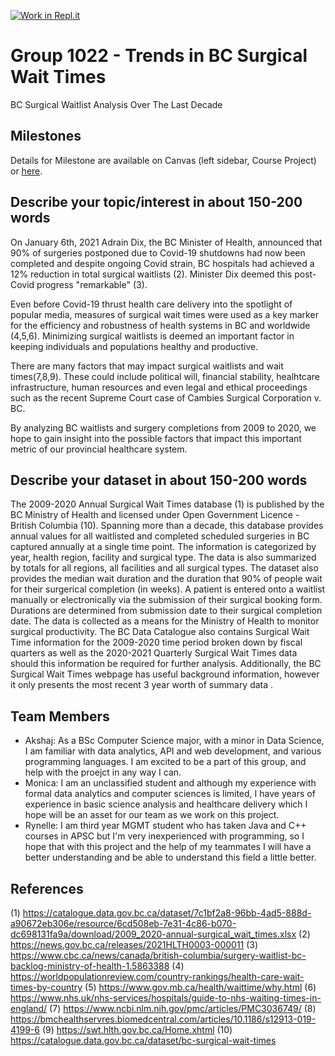 [![Work in Repl.it](https://classroom.github.com/assets/work-in-replit-14baed9a392b3a25080506f3b7b6d57f295ec2978f6f33ec97e36a161684cbe9.svg)](https://classroom.github.com/online_ide?assignment_repo_id=362944&assignment_repo_type=GroupAssignmentRepo)
# Group 1022 - Trends in BC Surgical Wait Times

BC Surgical Waitlist Analysis Over The Last Decade

## Milestones

Details for Milestone are available on Canvas (left sidebar, Course Project) or [here](https://firas.moosvi.com/courses/data301/project/milestone01.html).

## Describe your topic/interest in about 150-200 words

On January 6th, 2021 Adrain Dix, the BC Minister of Health, announced that 90% of surgeries postponed due to Covid-19 shutdowns had now been completed and despite ongoing Covid strain, BC hospitals had achieved a 12% reduction in total surgical waitlists (2). Minister Dix deemed this post-Covid progress "remarkable" (3).

Even before Covid-19 thrust health care delivery into the spotlight of popular media, measures of surgical wait times were used as a key marker for the efficiency and robustness of health systems in BC and worldwide (4,5,6).  Minimizing surgical waitlists is deemed an important factor in keeping individuals and populations healthy and productive. 

There are many factors that may impact surgical waitlists and wait times(7,8,9).  These could include political will, financial stability, healhtcare infrastructure, human resources and even legal and ethical proceedings such as the recent Supreme Court case of Cambies Surgical Corporation v. BC.  

By analyzing BC waitlists and surgery completions from 2009 to 2020, we hope to gain insight into the possible factors that impact this important metric of our provincial healthcare system.

## Describe your dataset in about 150-200 words

The 2009-2020 Annual Surgical Wait Times database (1) is published by the BC Ministry of Health and licensed under Open Government Licence - British Columbia (10).  Spanning more than a decade, this database provides annual values for all waitlisted and completed scheduled surgeries in BC captured annually at a single time point.  The information is categorized by year, health region, facility and surgical type.  The data is also summarized by totals for all regions, all facilities and all surgical types.  The dataset also provides the median wait duration and the duration that 90% of people wait for their surgerical completion (in weeks).  A patient is entered onto a waitlist manually or electronically via the submission of their surgical booking form.  Durations are determined from submission date to their surgical completion date. The data is collected as a means for the Ministry of Health to monitor surgical productivity.  The BC Data Catalogue also contains Surgical Wait Time information for the 2009-2020 time period broken down by fiscal quarters as well as the 2020-2021 Quarterly Surgical Wait Times data should this information be required for further analysis.  Additionally, the BC Surgical Wait Times webpage has useful background information, however it only presents the most recent 3 year worth of summary data .

## Team Members

- Akshaj: As a BSc Computer Science major, with a minor in Data Science, I am familiar with data analytics, API and web development, and various programming languages. I  am excited to be a part of this group, and help with the proejct in any way I can.
- Monica: I am an unclassified student and although my experience with formal data analytics and computer sciences is limited, I have years of experience in basic science analysis and healthcare delivery which I hope will be an asset for our team as we work on this project.   
- Rynelle: I am third year MGMT student who has taken Java and C++ courses in APSC but I'm very inexperienced with programming, so I hope that with this project and the help of my teammates I will have a better understanding and be able to understand this field a little better.

## References

(1) https://catalogue.data.gov.bc.ca/dataset/7c1bf2a8-96bb-4ad5-888d-a90672eb306e/resource/6cd508eb-7e31-4c86-b070-dc698131fa9a/download/2009_2020-annual-surgical_wait_times.xlsx
(2)  https://news.gov.bc.ca/releases/2021HLTH0003-000011
(3) https://www.cbc.ca/news/canada/british-columbia/surgery-waitlist-bc-backlog-ministry-of-health-1.5863388
(4) https://worldpopulationreview.com/country-rankings/health-care-wait-times-by-country
(5) https://www.gov.mb.ca/health/waittime/why.html
(6) https://www.nhs.uk/nhs-services/hospitals/guide-to-nhs-waiting-times-in-england/
(7) https://www.ncbi.nlm.nih.gov/pmc/articles/PMC3036749/
(8) https://bmchealthservres.biomedcentral.com/articles/10.1186/s12913-019-4199-6
(9) https://swt.hlth.gov.bc.ca/Home.xhtml
(10) https://catalogue.data.gov.bc.ca/dataset/bc-surgical-wait-times
